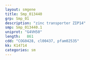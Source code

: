 ```yaml
---
layout: smgene
title: Smp_013440
grp: Smp_01
description: "zinc transporter ZIP14"
smp: Smp_013440.1
uniprot: "G4VH50"
length:   861
cdd: "COG0428, cl00437, pfam02535"
kk: K14714
categories: sm
---
```

